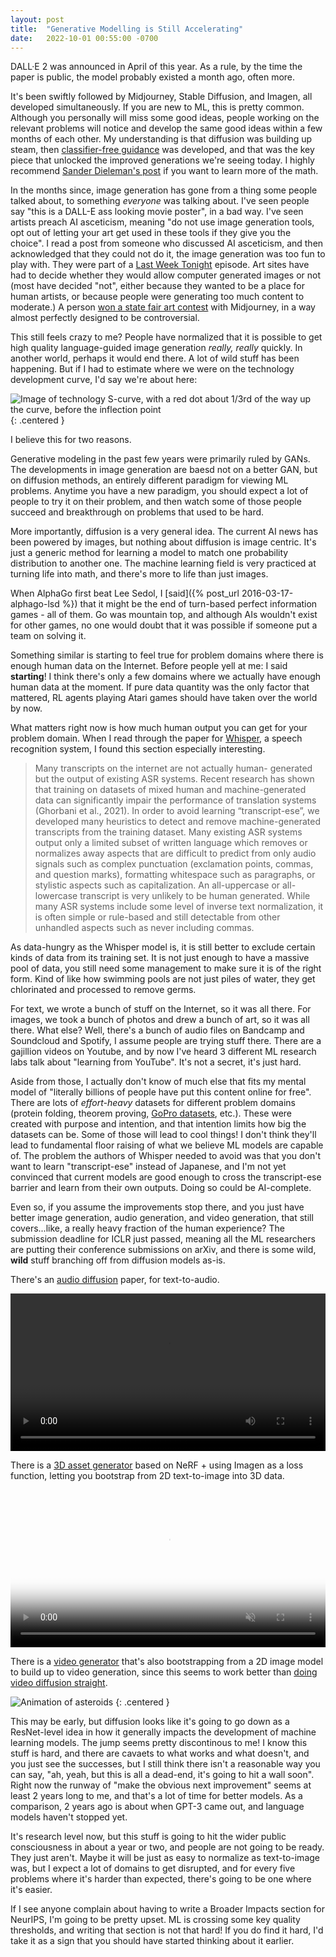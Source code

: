 ```yaml
---
layout: post
title:  "Generative Modelling is Still Accelerating"
date:   2022-10-01 00:55:00 -0700
---
```


DALL·E 2 was announced in April of this year. As a rule, by the time the paper
is public, the model probably existed a month ago, often more.

It's been swiftly followed by Midjourney, Stable Diffusion, and Imagen, all
developed simultaneously. If you are new to ML, this
is pretty common. Although you personally will miss some good ideas, people
working on the relevant problems
will notice and develop the same good ideas within a
few months of each other. My understanding is that diffusion was building
up steam, then [classifier-free guidance](https://openreview.net/forum?id=qw8AKxfYbI)
was developed, and that was the key piece that unlocked the improved generations
we're seeing today. I highly recommend [Sander Dieleman's post](https://benanne.github.io/2022/05/26/guidance.html)
if you want to learn more of the math.

In the months since, image generation has gone from a thing some people talked
about, to something *everyone* was talking about.
I've seen people say "this is a DALL-E ass looking movie poster", in a bad way.
I've seen artists preach AI asceticism, meaning "do not use image generation
tools, opt out of letting your art get used in these tools if they give you
the choice". I read a post from someone who discussed AI asceticism, and then
acknowledged that they could not do it, the image generation was too fun to play
with. They were part of a [Last Week Tonight](https://www.youtube.com/watch?v=3YNku5FKWjw) episode.
Art sites have had to decide whether they would allow computer generated images or not
(most have decided "not", either because they wanted to be a place for human artists, or
because people were generating too much content to moderate.) A person [won a state fair art contest](https://arstechnica.com/information-technology/2022/08/ai-wins-state-fair-art-contest-annoys-humans/) with Midjourney, in a way almost
perfectly designed to be controversial.

This still feels crazy to me? People have normalized that it is possible
to get high quality language-guided image generation *really, really* quickly.
In another world, perhaps it would end there. A lot of wild stuff has been happening.
But if I had to estimate where we
were on the technology development curve, I'd say we're about here:

![Image of technology S-curve, with a red dot about 1/3rd of the way up the curve, before the inflection point](/public/generative-models/technology-s-curve.png)
{: .centered }

I believe this for two reasons.

Generative modeling in the past few years were primarily ruled by GANs. The developments
in image generation are baesd not on a better GAN, but on diffusion methods,
an entirely different paradigm for viewing ML problems. Anytime you have a new paradigm,
you should expect a lot of people to try it on their problem, and then watch some of
those people succeed and breakthrough on problems that used to be hard.

More importantly, diffusion is a very
general idea. The current AI news has been powered by images, but nothing about diffusion
is image centric. It's just a generic method for learning a model to match one probability distribution
to another one. The machine learning field is very practiced at turning life into math, and there's more to life than just images.

When AlphaGo first beat Lee Sedol, I [said]({% post_url 2016-03-17-alphago-lsd %}) that
it might be the end of turn-based perfect information games - all of them. Go was mountain top,
and although AIs wouldn't exist for other games, no one would doubt that it was possible if
someone put a team on solving it.

Something similar is starting to feel true for problem domains where there is enough human data
on the Internet. Before people yell at me: I said **starting**! I think there's only a few
domains where we actually have enough human data at the moment. If pure data quantity
was the only factor that mattered, RL agents playing Atari games should have taken over the
world by now.

What matters right now is how much human output you can get for your problem domain.
When I read through the paper for [Whisper](https://cdn.openai.com/papers/whisper.pdf), a speech
recognition system, I found this section especially interesting.

> Many transcripts on the internet are not actually human-
> generated but the output of existing ASR systems. Recent
> research has shown that training on datasets of mixed human
> and machine-generated data can significantly impair the performance
> of translation systems (Ghorbani et al., 2021). In
> order to avoid learning “transcript-ese”, we developed many
> heuristics to detect and remove machine-generated transcripts
> from the training dataset. Many existing ASR systems output
> only a limited subset of written language which
> removes or normalizes away aspects that are difficult to predict
> from only audio signals such as complex punctuation
> (exclamation points, commas, and question marks), formatting
> whitespace such as paragraphs, or stylistic aspects such
> as capitalization. An all-uppercase or all-lowercase transcript
> is very unlikely to be human generated. While many
> ASR systems include some level of inverse text normalization,
> it is often simple or rule-based and still detectable from
> other unhandled aspects such as never including commas.

As data-hungry as the Whisper model is, it is still better to exclude certain kinds of
data from its training set. It is not just enough to have a massive pool of data, you
still need some management to make sure it is of the right form. Kind of like how
swimming pools are not just piles of water, they get chlorinated and processed to remove
germs.

For text, we wrote a bunch of stuff on the Internet, so it was all there. For
images, we took a bunch of photos and drew a bunch of art, so it was all there.
What else? Well, there's a bunch of audio files on Bandcamp and Soundcloud and Spotify,
I assume people are trying stuff there. There are a gajillion videos on Youtube,
and by now I've heard 3 different ML research labs talk about "learning from YouTube".
It's not a secret, it's just hard.

Aside from those, I actually don't know of much else that fits my mental model
of "literally billions of people have put this content online for free". There are lots
of *effort-heavy* datasets for different problem domains (protein folding, theorem proving, [GoPro datasets](https://ego4d-data.org/), etc.). These were created with purpose and intention, and that intention limits how
big the datasets can be. Some of those will lead to cool things! I don't think they'll lead to
fundamental floor raising of what we believe ML models are capable of. The problem the authors
of Whisper
needed to avoid was that you don't want to learn "transcript-ese" instead of Japanese, and I'm not yet convinced
that current models are good enough to cross the transcript-ese barrier and learn from their own outputs.
Doing so could be AI-complete.

Even so, if you assume the improvements stop there, and you just have better image generation, audio generation, and
video generation, that still covers...like, a really heavy fraction of the human experience?
The submission deadline for ICLR just passed, meaning all the ML researchers are putting their
conference submissions on arXiv, and there is some wild, **wild** stuff branching off from diffusion
models as-is.

There's an [audio diffusion](https://felixkreuk.github.io/text2audio_arxiv_samples/)
paper, for text-to-audio.

<div class="centered">
<video width="100%" height="auto" max-width="100%" controls>
    <source type="video/mp4" src="/public/generative-models/audiogen_teaser.mp4">
</video>
</div>

There is a [3D asset generator](https://dreamfusion3d.github.io/) based on NeRF + using
Imagen as a loss function, letting you bootstrap from 2D text-to-image into 3D data.

<div class="centered">
<video width="100%" height="auto" max-width="100%" autoplay loop playsinline muted poster="https://dreamfusion-cdn.ajayj.com/sept28/wipe_opposite_6x4_smoothstep.jpg" class="video d-none d-xs-none d-sm-block">
    <source type="video/mp4" src="https://dreamfusion-cdn.ajayj.com/sept28/wipe_opposite_6x4_smoothstep.mp4">
</video>
</div>

There is a [video generator](https://makeavideo.studio/) that's also bootstrapping from a 2D image model
to build up to video generation, since this seems to work better than [doing video diffusion straight](https://video-diffusion.github.io/).

![Animation of asteroids](/public/generative-models/asteroids.webp)
{: .centered }

This may be early, but diffusion looks like it's going to go down as a ResNet-level idea
in how it generally impacts the development of machine learning models. The jump seems pretty discontinous to me!
I know this stuff is hard, and there are cavaets to what works and what doesn't, and you just see
the successes, but I still think there isn't a reasonable way you can say,
"ah, yeah, but this is all a dead-end, it's going to hit a wall soon". Right now the runway of "make the obvious
next improvement" seems at least 2 years long to me, and that's a lot of time for better models. As a comparison, 2 years ago is
about when GPT-3 came out, and language models haven't stopped yet.

It's research level now, but this stuff is going to hit the wider public consciousness in about a year or two, and people are not
going to be ready. They just aren't. Maybe it will be just as easy to normalize as text-to-image was,
but I expect a lot of domains to get disrupted, and for every five problems where it's harder than expected,
there's going to be one where it's easier.

If I see anyone complain about having to write a Broader Impacts section for NeurIPS, I'm going to be
pretty upset. ML is crossing some key quality thresholds, and writing that section is not that hard! If you do find it hard, I'd take it as a sign that you should have started thinking about it earlier.
